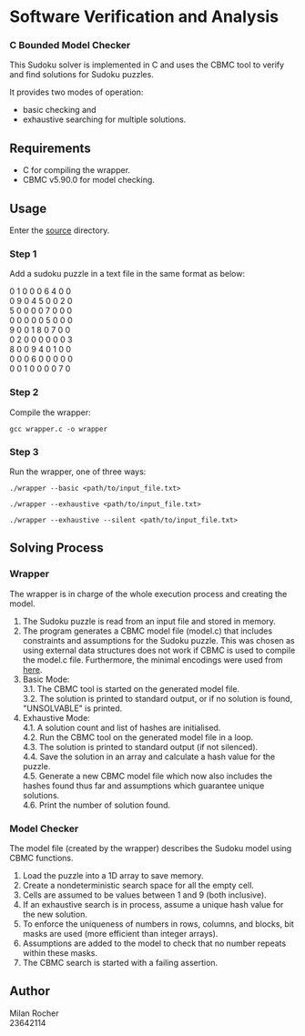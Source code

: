 # Software Verification and Analysis
### C Bounded Model Checker
This Sudoku solver is implemented in C and uses the CBMC tool to verify and find solutions for Sudoku puzzles.

It provides two modes of operation:
- basic checking and
- exhaustive searching for multiple solutions.

## Requirements
- C for compiling the wrapper.
- CBMC v5.90.0 for model checking.

## Usage
Enter the [source](./src/) directory.

### Step 1
Add a sudoku puzzle in a text file in the same format as below:

0 1 0 0 0 6 4 0 0 \
0 9 0 4 5 0 0 2 0 \
5 0 0 0 0 7 0 0 0 \
0 0 0 0 0 5 0 0 0 \
9 0 0 1 8 0 7 0 0 \
0 2 0 0 0 0 0 0 3 \
8 0 0 9 4 0 1 0 0 \
0 0 0 6 0 0 0 0 0 \
0 0 1 0 0 0 0 7 0

### Step 2
Compile the wrapper:

```commandline
gcc wrapper.c -o wrapper
```

### Step 3
Run the wrapper, one of three ways:

```commandline
./wrapper --basic <path/to/input_file.txt>
```

```commandline
./wrapper --exhaustive <path/to/input_file.txt>
```

```commandline
./wrapper --exhaustive --silent <path/to/input_file.txt>
```

## Solving Process

### Wrapper
The wrapper is in charge of the whole execution process and creating the model.

1. The Sudoku puzzle is read from an input file and stored in memory.
2. The program generates a CBMC model file (model.c) that includes constraints and assumptions for the Sudoku puzzle.
   This was chosen as using external data structures does not work if CBMC is used to compile the model.c file.
   Furthermore, the minimal encodings were used from [here](./research/sudoku-as-SAT.pdf).
3. Basic Mode: \
   3.1. The CBMC tool is started on the generated model file. \
   3.2. The solution is printed to standard output, or if no solution is found, "UNSOLVABLE" is printed.
4. Exhaustive Mode: \
   4.1. A solution count and list of hashes are initialised. \
   4.2. Run the CBMC tool on the generated model file in a loop. \
   4.3. The solution is printed to standard output (if not silenced). \
   4.4. Save the solution in an array and calculate a hash value for the puzzle. \
   4.5. Generate a new CBMC model file which now also includes the hashes found thus far and assumptions
        which guarantee unique solutions. \
   4.6. Print the number of solution found.

### Model Checker
The model file (created by the wrapper) describes the Sudoku model using CBMC functions.

1. Load the puzzle into a 1D array to save memory.
2. Create a nondeterministic search space for all the empty cell.
3. Cells are assumed to be values between 1 and 9 (both inclusive).
4. If an exhaustive search is in process, assume a unique hash value for the new solution.
5. To enforce the uniqueness of numbers in rows, columns, and blocks, bit masks are used (more efficient than integer
   arrays).
6. Assumptions are added to the model to check that no number repeats within these masks.
7. The CBMC search is started with a failing assertion.

## Author
Milan Rocher \
23642114
